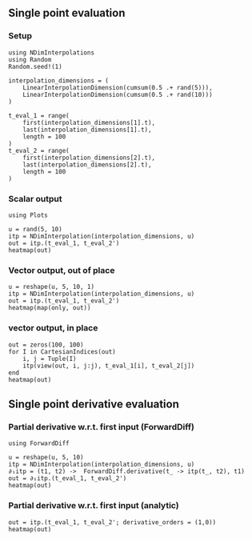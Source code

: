 ## Single point evaluation

### Setup

```@example tutorial
using NDimInterpolations
using Random
Random.seed!(1)

interpolation_dimensions = (
    LinearInterpolationDimension(cumsum(0.5 .+ rand(5))),
    LinearInterpolationDimension(cumsum(0.5 .+ rand(10)))
)

t_eval_1 = range(
    first(interpolation_dimensions[1].t),
    last(interpolation_dimensions[1].t),
    length = 100
)
t_eval_2 = range(
    first(interpolation_dimensions[2].t),
    last(interpolation_dimensions[2].t),
    length = 100
)
```

### Scalar output

```@example tutorial
using Plots

u = rand(5, 10)
itp = NDimInterpolation(interpolation_dimensions, u)
out = itp.(t_eval_1, t_eval_2')
heatmap(out)
```

### Vector output, out of place

```@example tutorial
u = reshape(u, 5, 10, 1)
itp = NDimInterpolation(interpolation_dimensions, u)
out = itp.(t_eval_1, t_eval_2')
heatmap(map(only, out))
```

### vector output, in place

```@example tutorial
out = zeros(100, 100)
for I in CartesianIndices(out)
    i, j = Tuple(I)
    itp(view(out, i, j:j), t_eval_1[i], t_eval_2[j])
end
heatmap(out)
```

## Single point derivative evaluation

### Partial derivative w.r.t. first input (ForwardDiff)

```@example tutorial
using ForwardDiff

u = reshape(u, 5, 10)
itp = NDimInterpolation(interpolation_dimensions, u)
∂₁itp = (t1, t2) ->  ForwardDiff.derivative(t_ -> itp(t_, t2), t1)
out = ∂₁itp.(t_eval_1, t_eval_2')
heatmap(out)
```

### Partial derivative w.r.t. first input (analytic)

```@example tutorial
out = itp.(t_eval_1, t_eval_2'; derivative_orders = (1,0))
heatmap(out)
```